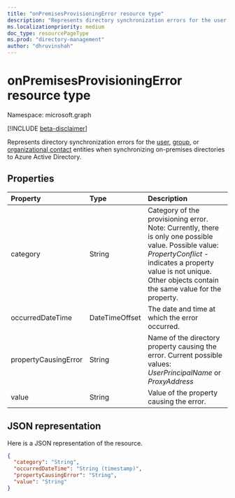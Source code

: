 ```yaml
---
title: "onPremisesProvisioningError resource type"
description: "Represents directory synchronization errors for the user, group, or organizational contact entities when synchronizing on-premises directories to Azure Active Directory."
ms.localizationpriority: medium
doc_type: resourcePageType
ms.prod: "directory-management"
author: "dhruvinshah"
---
```


# onPremisesProvisioningError resource type

Namespace: microsoft.graph

[!INCLUDE [beta-disclaimer](../../includes/beta-disclaimer.md)]

Represents directory synchronization errors for the [user](user.md), [group](group.md), or [organizational contact](orgcontact.md) entities when synchronizing on-premises directories to Azure Active Directory.

## Properties

| Property | Type | Description |
|:---------------|:--------|:----------|
|category|String| Category of the provisioning error. Note: Currently, there is only one possible value. Possible value: *PropertyConflict* - indicates a property value is not unique. Other objects contain the same value for the property. |
|occurredDateTime|DateTimeOffset| The date and time at which the error occurred. |
|propertyCausingError|String| Name of the directory property causing the error. Current possible values: *UserPrincipalName* or *ProxyAddress* |
|value|String| Value of the property causing the error. |

## JSON representation
Here is a JSON representation of the resource.

<!-- {
  "blockType": "resource",
  "optionalProperties": [

  ],
  "@odata.type": "microsoft.graph.onPremisesProvisioningError"
}-->

```json
{
  "category": "String",
  "occurredDateTime": "String (timestamp)",
  "propertyCausingError": "String",
  "value": "String"
}

```


<!-- uuid: 8fcb5dbc-d5aa-4681-8e31-b001d5168d79
2015-10-25 14:57:30 UTC -->
<!--
{
  "type": "#page.annotation",
  "description": "onPremisesProvisioningError resource",
  "keywords": "",
  "section": "documentation",
  "tocPath": "",
  "suppressions": []
}
-->


